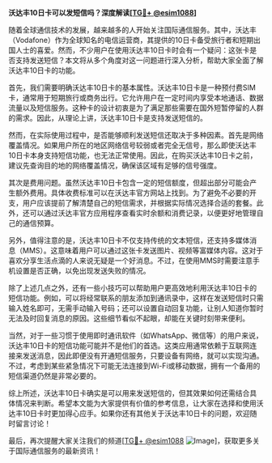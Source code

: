 **沃达丰10日卡可以发短信吗？深度解读[[TG💪+ @esim1088](https://t.me/s/esim1088)]**

随着全球通信技术的发展，越来越多的人开始关注国际通信服务。其中，沃达丰（Vodafone）作为全球知名的电信运营商，其提供的10日卡备受旅行者和短期出国人士的喜爱。然而，不少用户在使用沃达丰10日卡时会有一个疑问：这张卡是否支持发送短信？本文将从多个角度对这一问题进行深入分析，帮助大家全面了解沃达丰10日卡的功能。

首先，我们需要明确沃达丰10日卡的基本属性。沃达丰10日卡是一种预付费SIM卡，通常用于短期旅行或商务出行。它允许用户在一定时间内享受本地通话、数据流量以及短信服务。这种卡的设计初衷是为了满足那些需要在国外短暂停留的人群的需求。因此，从理论上讲，沃达丰10日卡是支持发送短信的。

然而，在实际使用过程中，是否能够顺利发送短信还取决于多种因素。首先是网络覆盖情况。如果用户所在的地区网络信号较弱或者完全无信号，那么即使沃达丰10日卡本身支持短信功能，也无法正常使用。因此，在购买沃达丰10日卡之前，建议先查询目的地的网络覆盖情况，确保该区域有足够的信号强度。

其次是费用问题。虽然沃达丰10日卡包含一定的短信额度，但超出部分可能会产生额外费用。具体收费标准可以在沃达丰官方网站上找到。为了避免不必要的开支，用户应该提前了解清楚自己的短信需求，并根据实际情况选择合适的套餐。此外，还可以通过沃达丰官方应用程序查看实时余额和消费记录，以便更好地管理自己的通信预算。

另外，值得注意的是，沃达丰10日卡不仅支持传统的文本短信，还支持多媒体消息（MMS）。这意味着用户可以通过这张卡发送图片、视频等富媒体内容。这对于喜欢分享生活点滴的人来说无疑是一个好消息。不过，在使用MMS时需要注意手机设置是否正确，以免出现发送失败的情况。

除了上述几点之外，还有一些小技巧可以帮助用户更高效地利用沃达丰10日卡的短信功能。例如，可以将经常联系的朋友添加到通讯录中，这样在发送短信时只需输入姓名即可，无需手动输入号码；还可以设置自动回复功能，让别人知道你暂时无法及时回复消息的原因。这些细节看似不起眼，却能在关键时刻带来便利。

当然，对于一些习惯于使用即时通讯软件（如WhatsApp、微信等）的用户来说，沃达丰10日卡的短信功能可能并不是他们的首选。这类应用通常依赖于互联网连接来发送消息，因此即便没有开通短信服务，只要设备有网络，就可以实现沟通。不过，考虑到某些紧急情况下可能无法连接到Wi-Fi或移动数据，拥有一个备用的短信渠道仍然是非常必要的。

综上所述，沃达丰10日卡确实是可以用来发送短信的，但其效果如何还需结合具体情况来判断。希望本文能为大家提供有价值的参考信息，让大家在选择和使用沃达丰10日卡时更加得心应手。如果你还有其他关于沃达丰10日卡的问题，欢迎随时留言讨论！

最后，再次提醒大家关注我们的频道[[TG💪+ @esim1088](https://t.me/s/esim1088) ![Image](https://i.postimg.cc/4NQfJmqS/Snipaste-2025-05-13-00-14-12.png)]，获取更多关于国际通信服务的最新资讯！
